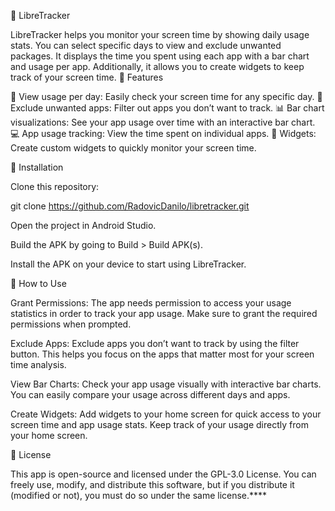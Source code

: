 📱 LibreTracker

LibreTracker helps you monitor your screen time by showing daily usage stats. You can select specific days to view and exclude unwanted packages. It displays the time you spent using each app with a bar chart and usage per app. Additionally, it allows you to create widgets to keep track of your screen time.
🌟 Features

📅 View usage per day: Easily check your screen time for any specific day.
🚫 Exclude unwanted apps: Filter out apps you don’t want to track.
📊 Bar chart visualizations: See your app usage over time with an interactive bar chart.
💻 App usage tracking: View the time spent on individual apps.
📱  Widgets: Create custom widgets to quickly monitor your screen time.

🔧 Installation

Clone this repository:

git clone https://github.com/RadovicDanilo/libretracker.git

Open the project in Android Studio.

Build the APK by going to Build > Build APK(s).

Install the APK on your device to start using LibreTracker.

📝 How to Use

Grant Permissions:
The app needs permission to access your usage statistics in order to track your app usage. Make sure to grant the required permissions when prompted.

Exclude Apps:
Exclude apps you don’t want to track by using the filter button. This helps you focus on the apps that matter most for your screen time analysis.

View Bar Charts:
Check your app usage visually with interactive bar charts. You can easily compare your usage across different days and apps.

Create Widgets:
Add widgets to your home screen for quick access to your screen time and app usage stats. Keep track of your usage directly from your home screen.

📄 License

This app is open-source and licensed under the GPL-3.0 License. You can freely use, modify, and distribute this software, but if you distribute it (modified or not), you must do so under the same license.****
